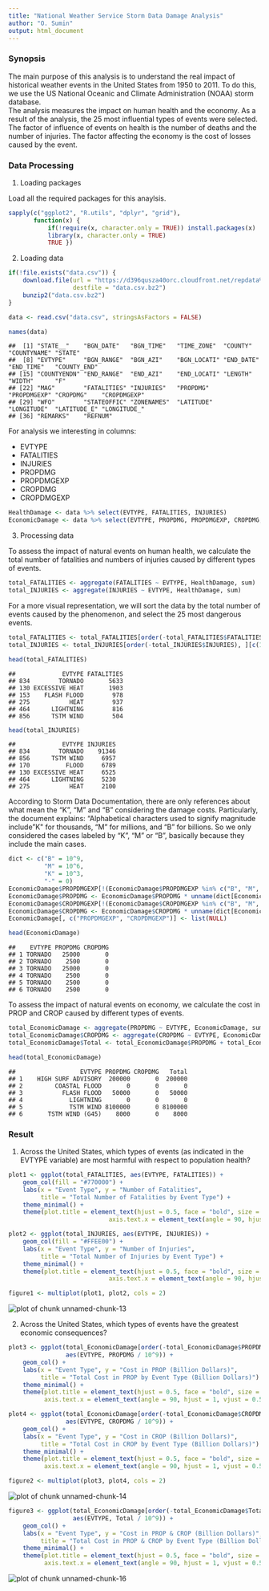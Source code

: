 ```yaml
---
title: "National Weather Service Storm Data Damage Analysis"
author: "O. Sumin"
output: html_document
---
```


### Synopsis
The main purpose of this analysis is to understand the real impact of historical weather events in the United States from 1950 to 2011. To do this, we use the US National Oceanic and Climate Administration (NOAA) storm database.  
The analysis measures the impact on human health and the economy. As a result of the analysis, the 25 most influential types of events were selected. The factor of influence of events on health is the number of deaths and the number of injuries. The factor affecting the economy is the cost of losses caused by the event.

### Data Processing
1. Loading packages  

Load all the required packages for this anaylsis.

```r
sapply(c("ggplot2", "R.utils", "dplyr", "grid"), 
       function(x) { 
           if(!require(x, character.only = TRUE)) install.packages(x) 
           library(x, character.only = TRUE)
           TRUE })
```


2. Loading data


```r
if(!file.exists("data.csv")) {
    download.file(url = "https://d396qusza40orc.cloudfront.net/repdata%2Fdata%2FStormData.csv.bz2",
                  destfile = "data.csv.bz2")
    bunzip2("data.csv.bz2")
}

data <- read.csv("data.csv", stringsAsFactors = FALSE)
```


```r
names(data)
```

```
##  [1] "STATE__"    "BGN_DATE"   "BGN_TIME"   "TIME_ZONE"  "COUNTY"     "COUNTYNAME" "STATE"     
##  [8] "EVTYPE"     "BGN_RANGE"  "BGN_AZI"    "BGN_LOCATI" "END_DATE"   "END_TIME"   "COUNTY_END"
## [15] "COUNTYENDN" "END_RANGE"  "END_AZI"    "END_LOCATI" "LENGTH"     "WIDTH"      "F"         
## [22] "MAG"        "FATALITIES" "INJURIES"   "PROPDMG"    "PROPDMGEXP" "CROPDMG"    "CROPDMGEXP"
## [29] "WFO"        "STATEOFFIC" "ZONENAMES"  "LATITUDE"   "LONGITUDE"  "LATITUDE_E" "LONGITUDE_"
## [36] "REMARKS"    "REFNUM"
```

For analysis we interesting in columns:  

- EVTYPE
- FATALITIES
- INJURIES
- PROPDMG
- PROPDMGEXP
- CROPDMG
- CROPDMGEXP


```r
HealthDamage <- data %>% select(EVTYPE, FATALITIES, INJURIES)
EconomicDamage <- data %>% select(EVTYPE, PROPDMG, PROPDMGEXP, CROPDMG, CROPDMGEXP)
```

3. Processing data

To assess the impact of natural events on human health, we calculate the total number of fatalities and numbers of injuries caused by different types of events.


```r
total_FATALITIES <- aggregate(FATALITIES ~ EVTYPE, HealthDamage, sum)
total_INJURIES <- aggregate(INJURIES ~ EVTYPE, HealthDamage, sum)
```

For a more visual representation, we will sort the data by the total number of events caused by the phenomenon, and select the 25 most dangerous events.


```r
total_FATALITIES <- total_FATALITIES[order(-total_FATALITIES$FATALITIES), ][c(1:25), ]
total_INJURIES <- total_INJURIES[order(-total_INJURIES$INJURIES), ][c(1:25), ]
```


```r
head(total_FATALITIES)
```

```
##             EVTYPE FATALITIES
## 834        TORNADO       5633
## 130 EXCESSIVE HEAT       1903
## 153    FLASH FLOOD        978
## 275           HEAT        937
## 464      LIGHTNING        816
## 856      TSTM WIND        504
```

```r
head(total_INJURIES)
```

```
##             EVTYPE INJURIES
## 834        TORNADO    91346
## 856      TSTM WIND     6957
## 170          FLOOD     6789
## 130 EXCESSIVE HEAT     6525
## 464      LIGHTNING     5230
## 275           HEAT     2100
```

According to Storm Data Documentation, there are only references about what mean the “K”, “M” and “B” considering the damage costs. Particularly, the document explains: “Alphabetical characters used to signify magnitude include”K" for thousands, “M” for millions, and “B” for billions. So we only considered the cases labeled by “K”, “M” or “B”, basically because they include the main cases.


```r
dict <- c("B" = 10^9,
          "M" = 10^6,
          "K" = 10^3,
          "-" = 0)
EconomicDamage$PROPDMGEXP[!(EconomicDamage$PROPDMGEXP %in% c("B", "M", "K"))] <- "-"
EconomicDamage$PROPDMG <- EconomicDamage$PROPDMG * unname(dict[EconomicDamage$PROPDMGEXP])
EconomicDamage$CROPDMGEXP[!(EconomicDamage$CROPDMGEXP %in% c("B", "M", "K"))] <- "-"
EconomicDamage$CROPDMG <- EconomicDamage$CROPDMG * unname(dict[EconomicDamage$CROPDMGEXP])
EconomicDamage[, c("PROPDMGEXP", "CROPDMGEXP")] <- list(NULL)
```


```r
head(EconomicDamage)
```

```
##    EVTYPE PROPDMG CROPDMG
## 1 TORNADO   25000       0
## 2 TORNADO    2500       0
## 3 TORNADO   25000       0
## 4 TORNADO    2500       0
## 5 TORNADO    2500       0
## 6 TORNADO    2500       0
```

To assess the impact of natural events on economy, we calculate the cost in PROP and CROP caused by different types of events.


```r
total_EconomicDamage <- aggregate(PROPDMG ~ EVTYPE, EconomicDamage, sum)
total_EconomicDamage$CROPDMG <- aggregate(CROPDMG ~ EVTYPE, EconomicDamage, sum)$CROPDMG
total_EconomicDamage$Total <- total_EconomicDamage$PROPDMG + total_EconomicDamage$CROPDMG
```

```r
head(total_EconomicDamage)
```

```
##                  EVTYPE PROPDMG CROPDMG   Total
## 1    HIGH SURF ADVISORY  200000       0  200000
## 2         COASTAL FLOOD       0       0       0
## 3           FLASH FLOOD   50000       0   50000
## 4             LIGHTNING       0       0       0
## 5             TSTM WIND 8100000       0 8100000
## 6       TSTM WIND (G45)    8000       0    8000
```

### Result
1. Across the United States, which types of events (as indicated in the EVTYPE variable) are most harmful with respect to population health?


```r
plot1 <- ggplot(total_FATALITIES, aes(EVTYPE, FATALITIES)) +
    geom_col(fill = "#770000") +
    labs(x = "Event Type", y = "Number of Fatalities",
         title = "Total Number of Fatalities by Event Type") +
    theme_minimal() +
    theme(plot.title = element_text(hjust = 0.5, face = "bold", size = 10), 
                            axis.text.x = element_text(angle = 90, hjust = 1, vjust = 0.5, size = 7))

plot2 <- ggplot(total_INJURIES, aes(EVTYPE, INJURIES)) +
    geom_col(fill = "#FFEE00") +
    labs(x = "Event Type", y = "Number of Injuries",
         title = "Total Number of Injuries by Event Type") +
    theme_minimal() +
    theme(plot.title = element_text(hjust = 0.5, face = "bold", size = 10), 
                            axis.text.x = element_text(angle = 90, hjust = 1, vjust = 0.5, size = 7))

figure1 <- multiplot(plot1, plot2, cols = 2)
```

![plot of chunk unnamed-chunk-13](figure/unnamed-chunk-13-1.png)

2. Across the United States, which types of events have the greatest economic consequences?


```r
plot3 <- ggplot(total_EconomicDamage[order(-total_EconomicDamage$PROPDMG), ][c(1:25), ],
                aes(EVTYPE, PROPDMG / 10^9)) +
    geom_col() +
    labs(x = "Event Type", y = "Cost in PROP (Billion Dollars)",
         title = "Total Cost in PROP by Event Type (Billion Dollars)") +
    theme_minimal() +
    theme(plot.title = element_text(hjust = 0.5, face = "bold", size = 8), 
          axis.text.x = element_text(angle = 90, hjust = 1, vjust = 0.5, size = 7))    

plot4 <- ggplot(total_EconomicDamage[order(-total_EconomicDamage$CROPDMG), ][c(1:25), ],
                aes(EVTYPE, CROPDMG / 10^9)) +
    geom_col() +
    labs(x = "Event Type", y = "Cost in CROP (Billion Dollars)",
         title = "Total Cost in CROP by Event Type (Billion Dollars)") +
    theme_minimal() +
    theme(plot.title = element_text(hjust = 0.5, face = "bold", size = 8), 
          axis.text.x = element_text(angle = 90, hjust = 1, vjust = 0.5, size = 7)) 

figure2 <- multiplot(plot3, plot4, cols = 2)
```

![plot of chunk unnamed-chunk-14](figure/unnamed-chunk-14-1.png)


```r
figure3 <- ggplot(total_EconomicDamage[order(-total_EconomicDamage$Total), ][c(1:25), ],
                  aes(EVTYPE, Total / 10^9)) +
    geom_col() +
    labs(x = "Event Type", y = "Cost in PROP & CROP (Billion Dollars)",
         title = "Total Cost in PROP & CROP by Event Type (Billion Dollars)") +
    theme_minimal() +
    theme(plot.title = element_text(hjust = 0.5, face = "bold", size = 10), 
          axis.text.x = element_text(angle = 90, hjust = 1, vjust = 0.5, size = 7))
```
![plot of chunk unnamed-chunk-16](figure/unnamed-chunk-16-1.png)

